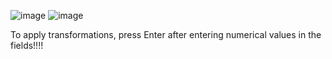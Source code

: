 ![image](https://github.com/user-attachments/assets/368c9ec2-6f50-4e2b-9712-728b8daa1c0d)
![image](https://github.com/user-attachments/assets/1f6a8337-2113-4756-8c9e-c294c4d082d5)

To apply transformations, press Enter after entering numerical values in the fields!!!!
